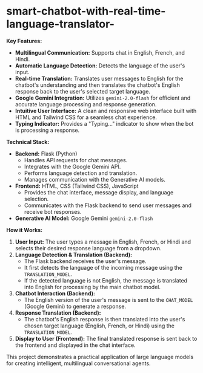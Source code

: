 # smart-chatbot-with-real-time-language-translator-


**Key Features:**

* **Multilingual Communication:** Supports chat in English, French, and Hindi.
* **Automatic Language Detection:** Detects the language of the user's input.
* **Real-time Translation:** Translates user messages to English for the chatbot's understanding and then translates the chatbot's English response back to the user's selected target language.
* **Google Gemini Integration:** Utilizes `gemini-2.0-flash` for efficient and accurate language processing and response generation.
* **Intuitive User Interface:** A clean and responsive web interface built with HTML and Tailwind CSS for a seamless chat experience.
* **Typing Indicator:** Provides a "Typing..." indicator to show when the bot is processing a response.

**Technical Stack:**

* **Backend:** Flask (Python)
    * Handles API requests for chat messages.
    * Integrates with the Google Gemini API.
    * Performs language detection and translation.
    * Manages communication with the Generative AI models.
* **Frontend:** HTML, CSS (Tailwind CSS), JavaScript
    * Provides the chat interface, message display, and language selection.
    * Communicates with the Flask backend to send user messages and receive bot responses.
* **Generative AI Model:** Google Gemini `gemini-2.0-flash`

**How it Works:**

1.  **User Input:** The user types a message in English, French, or Hindi and selects their desired response language from a dropdown.
2.  **Language Detection & Translation (Backend):**
    * The Flask backend receives the user's message.
    * It first detects the language of the incoming message using the `TRANSLATION_MODEL`.
    * If the detected language is not English, the message is translated into English for processing by the main chatbot model.
3.  **Chatbot Interaction (Backend):**
    * The English version of the user's message is sent to the `CHAT_MODEL` (Google Gemini) to generate a response.
4.  **Response Translation (Backend):**
    * The chatbot's English response is then translated into the user's chosen target language (English, French, or Hindi) using the `TRANSLATION_MODEL`.
5.  **Display to User (Frontend):** The final translated response is sent back to the frontend and displayed in the chat interface.

This project demonstrates a practical application of large language models for creating intelligent, multilingual conversational agents.
